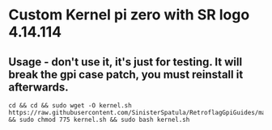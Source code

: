 # Custom Kernel pi zero with SR logo 4.14.114

## Usage - don't use it, it's just for testing.  It will break the gpi case patch, you must reinstall it afterwards.

```shell
cd && cd && sudo wget -O kernel.sh  https://raw.githubusercontent.com/SinisterSpatula/RetroflagGpiGuides/master/data/kernel/kernel.sh && sudo chmod 775 kernel.sh && sudo bash kernel.sh
```
